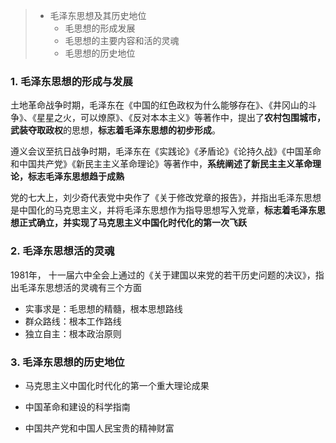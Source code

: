 > - 毛泽东思想及其历史地位
>   - 毛思想的形成发展
>   - 毛思想的主要内容和活的灵魂
>   - 毛思想的历史地位
>   
>   



### 1. 毛泽东思想的形成与发展

土地革命战争时期，毛泽东在《中国的红色政权为什么能够存在》、《井冈山的斗争》、《星星之火，可以燎原》、《反对本本主义》等著作中，提出了**农村包围城市，武装夺取政权**的思想，**标志着毛泽东思想的初步形成**。



遵义会议至抗日战争时期，毛泽东在《实践论》《矛盾论》《论持久战》《中国革命和中国共产党》《新民主主义革命理论》等著作中，**系统阐述了新民主主义革命理论，标志毛泽东思想趋于成熟**



党的七大上，刘少奇代表党中央作了《关于修改党章的报告》，并指出毛泽东思想是中国化的马克思主义，并将毛泽东思想作为指导思想写入党章，**标志着毛泽东思想正式确立，并实现了马克思主义中国化时代化的第一次飞跃**



### 2. 毛泽东思想活的灵魂

1981年， 十一届六中全会上通过的《关于建国以来党的若干历史问题的决议》，指出毛泽东思想活的灵魂有三个方面

- 实事求是：毛思想的精髓，根本思想路线
- 群众路线：根本工作路线
- 独立自主：根本政治原则





### 3. 毛泽东思想的历史地位

- 马克思主义中国化时代化的第一个重大理论成果

- 中国革命和建设的科学指南

- 中国共产党和中国人民宝贵的精神财富

  
